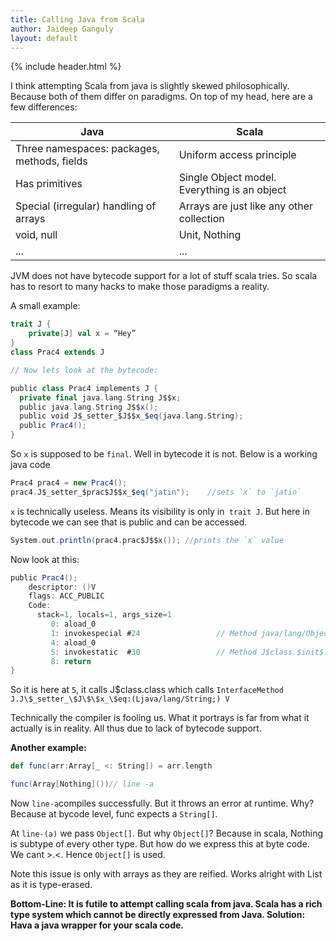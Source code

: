 ```yaml
---
title: Calling Java from Scala
author: Jaideep Ganguly
layout: default
---
```


{% include header.html %}

I think attempting Scala from java is slightly skewed philosophically. Because both of them differ on paradigms. On top of my head, here are a few differences:

| **Java**                                    | Scala                                        |
| ------------------------------------------- | -------------------------------------------- |
| Three namespaces: packages, methods, fields | Uniform access principle                     |
| Has primitives                              | Single Object model. Everything is an object |
| Special (irregular) handling of arrays      | Arrays are just like any other collection    |
| void, null                                  | Unit, Nothing                                |
| ...                                         | ...                                          |

JVM does not have bytecode support for a lot of stuff scala tries. So scala has to resort to many hacks to make those paradigms a reality.

A small example:

```scala
trait J {
	private[J] val x = “Hey”
}
class Prac4 extends J

// Now lets look at the bytecode:

public class Prac4 implements J {
  private final java.lang.String J$$x;
  public java.lang.String J$$x();
  public void J$_setter_$J$$x_$eq(java.lang.String);
  public Prac4();
}
```

So `x` is supposed to be `final`. Well in bytecode it is not. Below is a working java code

```scala
Prac4 prac4 = new Prac4();
prac4.J$_setter_$prac$J$$x_$eq("jatin");	//sets `x` to `jatin`
```

`x` is technically useless. Means its visibility is only in` trait J`. But here in bytecode we can see that is public and can be accessed.

```scala
System.out.println(prac4.prac$J$$x()); //prints the `x` value
```

Now look at this:

```scala
public Prac4();
    descriptor: ()V
    flags: ACC_PUBLIC
    Code:
      stack=1, locals=1, args_size=1
         0: aload_0
         1: invokespecial #24                 // Method java/lang/Object."<init>":()V
         4: aload_0
         5: invokestatic  #30                 // Method J$class.$init$:(LJ;)V
         8: return
}
```

So it is here at `5`, it calls J\$class.class which calls `InterfaceMethod J.J\$_setter_\$J\$\$x_\$eq:(Ljava/lang/String;) V` 

Technically the compiler is fooling us. What it portrays is far from what it actually is in reality. All thus due to lack of bytecode support.

**Another example:**

```scala
def func(arr:Array[_ <: String]) = arr.length

func(Array[Nothing]())// line -a
```

Now `line-a`compiles successfully. But it throws an error at runtime. Why? Because at bycode level, func expects a `String[]`. 

At `line-(a)` we pass `Object[]`. But why `Object[]`? Because in scala, Nothing is subtype of every other type. But how do we express this at byte code. We cant >.<. Hence `Object[]` is used. 

Note this issue is only with arrays as they are reified. Works alright with List as it is type-erased.

**Bottom-Line: It is futile to attempt calling scala from java. Scala has a rich type system which cannot be directly expressed from Java. Solution: Hava a java wrapper for your scala code.**

